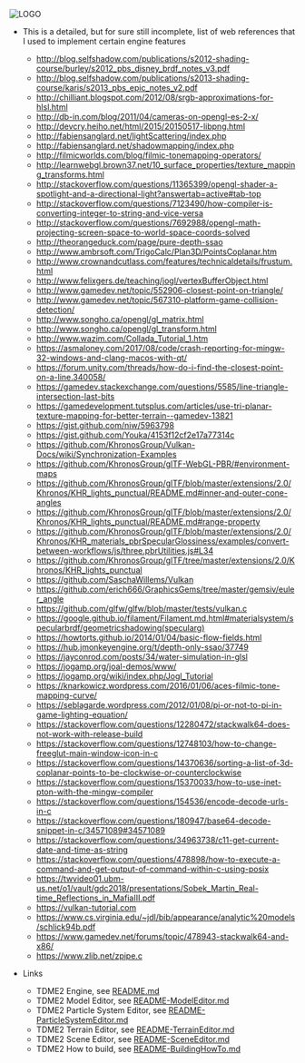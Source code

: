 ![LOGO](https://raw.githubusercontent.com/andreasdr/tdme2/master/resources/github/tdme2-logo.png)

- This is a detailed, but for sure still incomplete, list of web references that I used to implement certain engine features
  - http://blog.selfshadow.com/publications/s2012-shading-course/burley/s2012_pbs_disney_brdf_notes_v3.pdf
  - http://blog.selfshadow.com/publications/s2013-shading-course/karis/s2013_pbs_epic_notes_v2.pdf
  - http://chilliant.blogspot.com/2012/08/srgb-approximations-for-hlsl.html
  - http://db-in.com/blog/2011/04/cameras-on-opengl-es-2-x/
  - http://devcry.heiho.net/html/2015/20150517-libpng.html
  - http://fabiensanglard.net/lightScattering/index.php
  - http://fabiensanglard.net/shadowmapping/index.php
  - http://filmicworlds.com/blog/filmic-tonemapping-operators/
  - http://learnwebgl.brown37.net/10_surface_properties/texture_mapping_transforms.html
  - http://stackoverflow.com/questions/11365399/opengl-shader-a-spotlight-and-a-directional-light?answertab=active#tab-top
  - http://stackoverflow.com/questions/7123490/how-compiler-is-converting-integer-to-string-and-vice-versa
  - http://stackoverflow.com/questions/7692988/opengl-math-projecting-screen-space-to-world-space-coords-solved
  - http://theorangeduck.com/page/pure-depth-ssao
  - http://www.ambrsoft.com/TrigoCalc/Plan3D/PointsCoplanar.htm
  - http://www.crownandcutlass.com/features/technicaldetails/frustum.html
  - http://www.felixgers.de/teaching/jogl/vertexBufferObject.html
  - http://www.gamedev.net/topic/552906-closest-point-on-triangle/
  - http://www.gamedev.net/topic/567310-platform-game-collision-detection/
  - http://www.songho.ca/opengl/gl_matrix.html
  - http://www.songho.ca/opengl/gl_transform.html
  - http://www.wazim.com/Collada_Tutorial_1.htm
  - https://asmaloney.com/2017/08/code/crash-reporting-for-mingw-32-windows-and-clang-macos-with-qt/
  - https://forum.unity.com/threads/how-do-i-find-the-closest-point-on-a-line.340058/
  - https://gamedev.stackexchange.com/questions/5585/line-triangle-intersection-last-bits
  - https://gamedevelopment.tutsplus.com/articles/use-tri-planar-texture-mapping-for-better-terrain--gamedev-13821
  - https://gist.github.com/niw/5963798
  - https://gist.github.com/Youka/4153f12cf2e17a77314c
  - https://github.com/KhronosGroup/Vulkan-Docs/wiki/Synchronization-Examples
  - https://github.com/KhronosGroup/glTF-WebGL-PBR/#environment-maps
  - https://github.com/KhronosGroup/glTF/blob/master/extensions/2.0/Khronos/KHR_lights_punctual/README.md#inner-and-outer-cone-angles
  - https://github.com/KhronosGroup/glTF/blob/master/extensions/2.0/Khronos/KHR_lights_punctual/README.md#range-property
  - https://github.com/KhronosGroup/glTF/blob/master/extensions/2.0/Khronos/KHR_materials_pbrSpecularGlossiness/examples/convert-between-workflows/js/three.pbrUtilities.js#L34
  - https://github.com/KhronosGroup/glTF/tree/master/extensions/2.0/Khronos/KHR_lights_punctual
  - https://github.com/SaschaWillems/Vulkan
  - https://github.com/erich666/GraphicsGems/tree/master/gemsiv/euler_angle
  - https://github.com/glfw/glfw/blob/master/tests/vulkan.c
  - https://google.github.io/filament/Filament.md.html#materialsystem/specularbrdf/geometricshadowing(specularg)
  - https://howtorts.github.io/2014/01/04/basic-flow-fields.html
  - https://hub.jmonkeyengine.org/t/depth-only-ssao/37749
  - https://jayconrod.com/posts/34/water-simulation-in-glsl
  - https://jogamp.org/joal-demos/www/
  - https://jogamp.org/wiki/index.php/Jogl_Tutorial
  - https://knarkowicz.wordpress.com/2016/01/06/aces-filmic-tone-mapping-curve/
  - https://seblagarde.wordpress.com/2012/01/08/pi-or-not-to-pi-in-game-lighting-equation/
  - https://stackoverflow.com/questions/12280472/stackwalk64-does-not-work-with-release-build
  - https://stackoverflow.com/questions/12748103/how-to-change-freeglut-main-window-icon-in-c
  - https://stackoverflow.com/questions/14370636/sorting-a-list-of-3d-coplanar-points-to-be-clockwise-or-counterclockwise
  - https://stackoverflow.com/questions/15370033/how-to-use-inet-pton-with-the-mingw-compiler
  - https://stackoverflow.com/questions/154536/encode-decode-urls-in-c
  - https://stackoverflow.com/questions/180947/base64-decode-snippet-in-c/34571089#34571089
  - https://stackoverflow.com/questions/34963738/c11-get-current-date-and-time-as-string
  - https://stackoverflow.com/questions/478898/how-to-execute-a-command-and-get-output-of-command-within-c-using-posix
  - https://twvideo01.ubm-us.net/o1/vault/gdc2018/presentations/Sobek_Martin_Real-time_Reflections_in_MafiaIII.pdf
  - https://vulkan-tutorial.com
  - https://www.cs.virginia.edu/~jdl/bib/appearance/analytic%20models/schlick94b.pdf
  - https://www.gamedev.net/forums/topic/478943-stackwalk64-and-x86/
  - https://www.zlib.net/zpipe.c

- Links
    - TDME2 Engine, see [README.md](./README.md)
    - TDME2 Model Editor, see [README-ModelEditor.md](./README-ModelEditor.md)
    - TDME2 Particle System Editor, see [README-ParticleSystemEditor.md](./README-ParticleSystemEditor.md)
    - TDME2 Terrain Editor, see [README-TerrainEditor.md](./README-TerrainEditor.md)
    - TDME2 Scene Editor, see [README-SceneEditor.md](./README-SceneEditor.md)
    - TDME2 How to build, see [README-BuildingHowTo.md](./README-BuildingHowTo.md)
